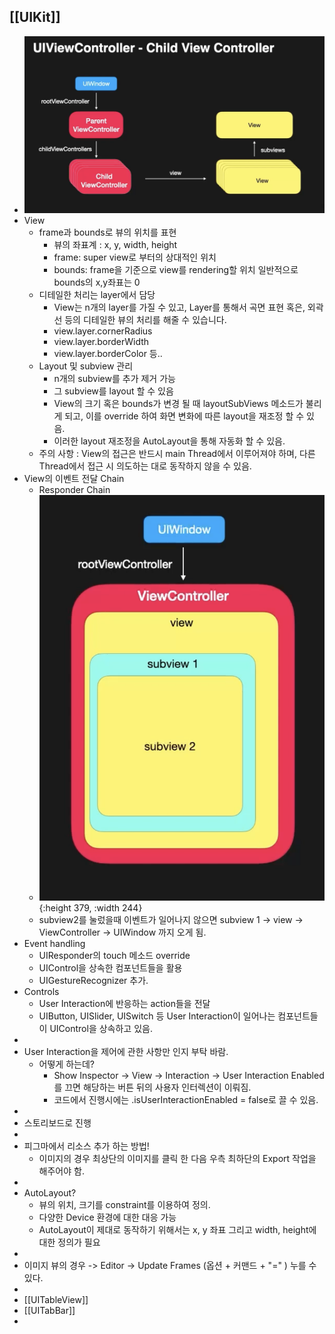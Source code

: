 ## [[UIKit]]
- ![스크린샷 2023-11-30 오후 7.58.21.png](../assets/스크린샷_2023-11-30_오후_7.58.21_1701341929591_0.png)
- View
	- frame과 bounds로 뷰의 위치를 표현
		- 뷰의 좌표계 : x, y, width, height
		- frame: super view로 부터의 상대적인 위치
		- bounds: frame을 기준으로 view를 rendering할 위치 
		  일반적으로 bounds의 x,y좌표는 0
	- 디테일한 처리는 layer에서 담당
		- View는 n개의 layer를 가질 수 있고, Layer를 통해서 곡면 표현 혹은, 외곽선 등의 디테일한 뷰의 처리를 해줄 수 있습니다.
		- view.layer.cornerRadius
		- view.layer.borderWidth
		- view.layer.borderColor 등..
	- Layout 및 subview 관리
		- n개의 subview를 추가 제거 가능
		- 그 subview를 layout 할 수 있음
		- View의 크기 혹은 bounds가 변경 될 때 layoutSubViews 메소드가 불리게 되고,
		  이를 override 하여 화면 변화에 따른 layout을 재조정 할 수 있음.
		- 이러한 layout 재조정을 AutoLayout을 통해 자동화 할 수 있음.
	- 주의 사항 : View의 접근은 반드시 main Thread에서 이루어져야 하며, 다른 Thread에서 접근 시 의도하는 대로 동작하지 않을 수 있음.
- View의 이벤트 전달 Chain
	- Responder Chain
	- ![스크린샷 2023-11-30 오후 8.06.20.png](../assets/스크린샷_2023-11-30_오후_8.06.20_1701342387901_0.png){:height 379, :width 244}
	- subview2를 눌렀을때 이벤트가 일어나지 않으면 subview 1 -> view -> ViewController -> UIWindow 까지 오게 됨.
- Event handling
	- UIResponder의 touch 메소드 override
	- UIControl을 상속한 컴포넌트들을 활용
	- UIGestureRecognizer 추가.
- Controls
	- User Interaction에 반응하는 action들을 전달
	- UIButton, UISlider, UISwitch 등 User Interaction이 일어나는 컴포넌트들이 UIControl을 상속하고 있음.
-
- User Interaction을 제어에 관한 사항만 인지 부탁 바람.
	- 어떻게 하는데?
		- Show Inspector -> View -> Interaction -> User Interaction Enabled를 끄면 해당하는 버튼 뒤의 사용자 인터렉션이 이뤄짐.
		- 코드에서 진행시에는 .isUserInteractionEnabled = false로 끌 수 있음.
-
- 스토리보드로 진행
-
- 피그마에서 리소스 추가 하는 방법!
	- 이미지의 경우 최상단의 이미지를 클릭 한 다음 우측 최하단의 Export 작업을 해주어야 함.
-
- AutoLayout?
	- 뷰의 위치, 크기를 constraint를 이용하여 정의.
	- 다양한 Device 환경에 대한 대응 가능
	- AutoLayout이 제대로 동작하기 위해서는 x, y 좌표 그리고 width, height에 대한 정의가 필요
-
- 이미지 뷰의 경우 -> Editor -> Update Frames (옵션 + 커맨드 + "=" ) 누를 수 있다.
-
- [[UITableView]]
- [[UITabBar]]
-